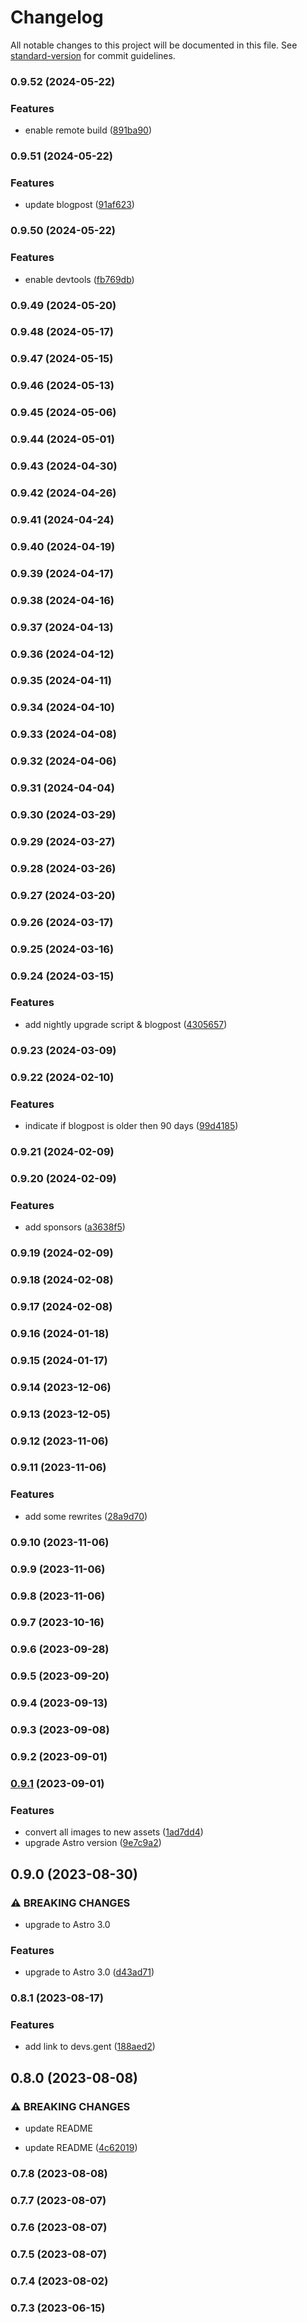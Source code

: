 # Changelog

All notable changes to this project will be documented in this file. See [standard-version](https://github.com/conventional-changelog/standard-version) for commit guidelines.

### 0.9.52 (2024-05-22)


### Features

* enable remote build ([891ba90](https://github.com/ElianCodes/ElianCodes-frontend/commit/891ba90a93e26a9e635fe6fc0df6077f849d5bbf))

### 0.9.51 (2024-05-22)


### Features

* update blogpost ([91af623](https://github.com/ElianCodes/ElianCodes-frontend/commit/91af6237b22254ff450012f90b99cb9eed015e19))

### 0.9.50 (2024-05-22)


### Features

* enable devtools ([fb769db](https://github.com/ElianCodes/ElianCodes-frontend/commit/fb769db7d85405a4aee46e88101d1b2da12861a2))

### 0.9.49 (2024-05-20)

### 0.9.48 (2024-05-17)

### 0.9.47 (2024-05-15)

### 0.9.46 (2024-05-13)

### 0.9.45 (2024-05-06)

### 0.9.44 (2024-05-01)

### 0.9.43 (2024-04-30)

### 0.9.42 (2024-04-26)

### 0.9.41 (2024-04-24)

### 0.9.40 (2024-04-19)

### 0.9.39 (2024-04-17)

### 0.9.38 (2024-04-16)

### 0.9.37 (2024-04-13)

### 0.9.36 (2024-04-12)

### 0.9.35 (2024-04-11)

### 0.9.34 (2024-04-10)

### 0.9.33 (2024-04-08)

### 0.9.32 (2024-04-06)

### 0.9.31 (2024-04-04)

### 0.9.30 (2024-03-29)

### 0.9.29 (2024-03-27)

### 0.9.28 (2024-03-26)

### 0.9.27 (2024-03-20)

### 0.9.26 (2024-03-17)

### 0.9.25 (2024-03-16)

### 0.9.24 (2024-03-15)


### Features

* add nightly upgrade script & blogpost ([4305657](https://github.com/ElianCodes/ElianCodes-frontend/commit/4305657596bff24d19cdfba214029f6e3c541cb8))

### 0.9.23 (2024-03-09)

### 0.9.22 (2024-02-10)


### Features

* indicate if blogpost is older then 90 days ([99d4185](https://github.com/ElianCodes/ElianCodes-frontend/commit/99d4185f2dad35b5a61a470579f382c960ed4fc6))

### 0.9.21 (2024-02-09)

### 0.9.20 (2024-02-09)


### Features

* add sponsors ([a3638f5](https://github.com/ElianCodes/ElianCodes-frontend/commit/a3638f57e57a577f36b88a18d7efebf28921ce2b))

### 0.9.19 (2024-02-09)

### 0.9.18 (2024-02-08)

### 0.9.17 (2024-02-08)

### 0.9.16 (2024-01-18)

### 0.9.15 (2024-01-17)

### 0.9.14 (2023-12-06)

### 0.9.13 (2023-12-05)

### 0.9.12 (2023-11-06)

### 0.9.11 (2023-11-06)


### Features

* add some rewrites ([28a9d70](https://github.com/ElianCodes/ElianCodes-frontend/commit/28a9d70e14fb1ca247dcd60edd62620fc773d304))

### 0.9.10 (2023-11-06)

### 0.9.9 (2023-11-06)

### 0.9.8 (2023-11-06)

### 0.9.7 (2023-10-16)

### 0.9.6 (2023-09-28)

### 0.9.5 (2023-09-20)

### 0.9.4 (2023-09-13)

### 0.9.3 (2023-09-08)

### 0.9.2 (2023-09-01)

### [0.9.1](https://github.com/ElianCodes/ElianCodes-frontend/compare/v0.9.0...v0.9.1) (2023-09-01)

### Features

- convert all images to new assets ([1ad7dd4](https://github.com/ElianCodes/ElianCodes-frontend/commit/1ad7dd4c8ab0553363561a29973d17b4cd093869))
- upgrade Astro version ([9e7c9a2](https://github.com/ElianCodes/ElianCodes-frontend/commit/9e7c9a2fc06ffb25c96728f693802f4f25f7ad41))

## 0.9.0 (2023-08-30)

### ⚠ BREAKING CHANGES

- upgrade to Astro 3.0

### Features

- upgrade to Astro 3.0 ([d43ad71](https://github.com/ElianCodes/ElianCodes-frontend/commit/d43ad71db8edb47e876695462763bc2beaf476aa))

### 0.8.1 (2023-08-17)

### Features

- add link to devs.gent ([188aed2](https://github.com/ElianCodes/ElianCodes-frontend/commit/188aed2183f742c5af63dff4cb389d025ea0740c))

## 0.8.0 (2023-08-08)

### ⚠ BREAKING CHANGES

- update README

- update README ([4c62019](https://github.com/ElianCodes/ElianCodes-frontend/commit/4c6201906341de8ed9aae011b5c00cb03bfeb97a))

### 0.7.8 (2023-08-08)

### 0.7.7 (2023-08-07)

### 0.7.6 (2023-08-07)

### 0.7.5 (2023-08-07)

### 0.7.4 (2023-08-02)

### 0.7.3 (2023-06-15)
